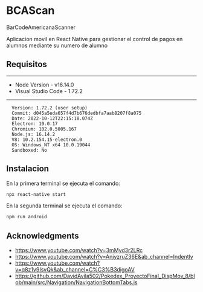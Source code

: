 # BCAScan

BarCodeAmericanaScanner

Aplicacion movil en React Native para gestionar el control de pagos en alumnos mediante su numero de alumno


## Requisitos
------------
* Node Version - v16.14.0
* Visual Studio Code - 1.72.2 
----------
      Version: 1.72.2 (user setup)
      Commit: d045a5eda657f4d7b676dedbfa7aab8207f8a075
      Date: 2022-10-12T22:15:18.074Z
      Electron: 19.0.17
      Chromium: 102.0.5005.167
      Node.js: 16.14.2
      V8: 10.2.154.15-electron.0
      OS: Windows_NT x64 10.0.19044
      Sandboxed: No

## Instalacion
En la primera terminal se ejecuta el comando:
```bash
npx react-native start
```
En la segunda terminal se ejecuta el comando:
```bash
npm run android
```

Acknowledgments
---------------
* https://www.youtube.com/watch?v=3mMyd3r2LRc
* https://www.youtube.com/watch?v=AnjyzruZ36E&ab_channel=Indently
* https://www.youtube.com/watch?v=q8z1v9IsvQk&ab_channel=C%C3%B3digoAV
* https://github.com/DavidAvila502/Pokedex_ProyectoFinal_DispMov_8/blob/main/src/Navigation/NavigationBottomTabs.js
